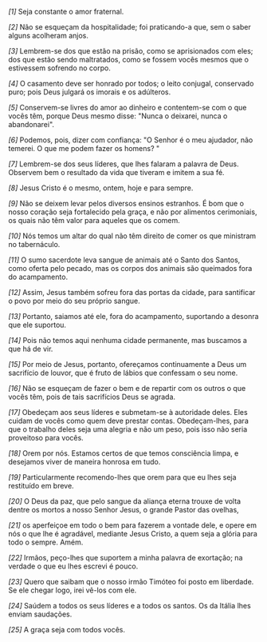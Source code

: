 *[1]* Seja constante o amor fraternal.

*[2]* Não se esqueçam da hospitalidade; foi praticando-a que, sem o saber alguns acolheram anjos.

*[3]* Lembrem-se dos que estão na prisão, como se aprisionados com eles; dos que estão sendo maltratados, como se fossem vocês mesmos que o estivessem sofrendo no corpo.

*[4]* O casamento deve ser honrado por todos; o leito conjugal, conservado puro; pois Deus julgará os imorais e os adúlteros.

*[5]* Conservem-se livres do amor ao dinheiro e contentem-se com o que vocês têm, porque Deus mesmo disse: "Nunca o deixarei, nunca o abandonarei".

*[6]* Podemos, pois, dizer com confiança: "O Senhor é o meu ajudador, não temerei. O que me podem fazer os homens? "

*[7]* Lembrem-se dos seus líderes, que lhes falaram a palavra de Deus. Observem bem o resultado da vida que tiveram e imitem a sua fé.

*[8]* Jesus Cristo é o mesmo, ontem, hoje e para sempre.

*[9]* Não se deixem levar pelos diversos ensinos estranhos. É bom que o nosso coração seja fortalecido pela graça, e não por alimentos cerimoniais, os quais não têm valor para aqueles que os comem.

*[10]* Nós temos um altar do qual não têm direito de comer os que ministram no tabernáculo.

*[11]* O sumo sacerdote leva sangue de animais até o Santo dos Santos, como oferta pelo pecado, mas os corpos dos animais são queimados fora do acampamento.

*[12]* Assim, Jesus também sofreu fora das portas da cidade, para santificar o povo por meio do seu próprio sangue.

*[13]* Portanto, saiamos até ele, fora do acampamento, suportando a desonra que ele suportou.

*[14]* Pois não temos aqui nenhuma cidade permanente, mas buscamos a que há de vir.

*[15]* Por meio de Jesus, portanto, ofereçamos continuamente a Deus um sacrifício de louvor, que é fruto de lábios que confessam o seu nome.

*[16]* Não se esqueçam de fazer o bem e de repartir com os outros o que vocês têm, pois de tais sacrifícios Deus se agrada.

*[17]* Obedeçam aos seus líderes e submetam-se à autoridade deles. Eles cuidam de vocês como quem deve prestar contas. Obedeçam-lhes, para que o trabalho deles seja uma alegria e não um peso, pois isso não seria proveitoso para vocês.

*[18]* Orem por nós. Estamos certos de que temos consciência limpa, e desejamos viver de maneira honrosa em tudo.

*[19]* Particularmente recomendo-lhes que orem para que eu lhes seja restituído em breve.

*[20]* O Deus da paz, que pelo sangue da aliança eterna trouxe de volta dentre os mortos a nosso Senhor Jesus, o grande Pastor das ovelhas,

*[21]* os aperfeiçoe em todo o bem para fazerem a vontade dele, e opere em nós o que lhe é agradável, mediante Jesus Cristo, a quem seja a glória para todo o sempre. Amém.

*[22]* Irmãos, peço-lhes que suportem a minha palavra de exortação; na verdade o que eu lhes escrevi é pouco.

*[23]* Quero que saibam que o nosso irmão Timóteo foi posto em liberdade. Se ele chegar logo, irei vê-los com ele.

*[24]* Saúdem a todos os seus líderes e a todos os santos. Os da Itália lhes enviam saudações.

*[25]* A graça seja com todos vocês.

